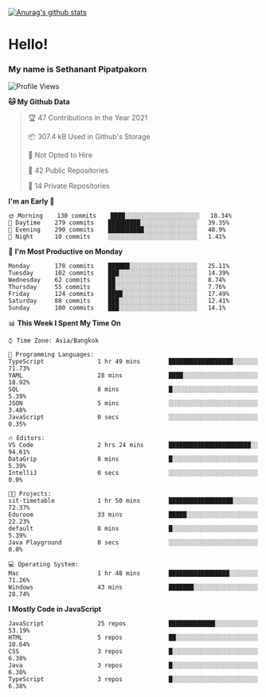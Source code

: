 [![Anurag's github stats](https://github-readme-stats.vercel.app/api?username=thetkpark&count_private=true&show_icons=true&theme=dracula)](https://github.com/anuraghazra/github-readme-stats)

# Hello!
### My name is Sethanant Pipatpakorn

<!--START_SECTION:waka-->
![Profile Views](http://img.shields.io/badge/Profile%20Views-18-blue)

**🐱 My Github Data** 

> 🏆 47 Contributions in the Year 2021
 > 
> 📦 307.4 kB Used in Github's Storage 
 > 
> 🚫 Not Opted to Hire
 > 
> 📜 42 Public Repositories 
 > 
> 🔑 14 Private Repositories  
 > 
**I'm an Early 🐤** 

```text
🌞 Morning    130 commits    ████░░░░░░░░░░░░░░░░░░░░░   18.34% 
🌆 Daytime    279 commits    █████████░░░░░░░░░░░░░░░░   39.35% 
🌃 Evening    290 commits    ██████████░░░░░░░░░░░░░░░   40.9% 
🌙 Night      10 commits     ░░░░░░░░░░░░░░░░░░░░░░░░░   1.41%

```
📅 **I'm Most Productive on Monday** 

```text
Monday       178 commits    ██████░░░░░░░░░░░░░░░░░░░   25.11% 
Tuesday      102 commits    ███░░░░░░░░░░░░░░░░░░░░░░   14.39% 
Wednesday    62 commits     ██░░░░░░░░░░░░░░░░░░░░░░░   8.74% 
Thursday     55 commits     ██░░░░░░░░░░░░░░░░░░░░░░░   7.76% 
Friday       124 commits    ████░░░░░░░░░░░░░░░░░░░░░   17.49% 
Saturday     88 commits     ███░░░░░░░░░░░░░░░░░░░░░░   12.41% 
Sunday       100 commits    ███░░░░░░░░░░░░░░░░░░░░░░   14.1%

```


📊 **This Week I Spent My Time On** 

```text
⌚︎ Time Zone: Asia/Bangkok

💬 Programming Languages: 
TypeScript               1 hr 49 mins        ██████████████████░░░░░░░   71.73% 
YAML                     28 mins             ████░░░░░░░░░░░░░░░░░░░░░   18.92% 
SQL                      8 mins              █░░░░░░░░░░░░░░░░░░░░░░░░   5.39% 
JSON                     5 mins              ░░░░░░░░░░░░░░░░░░░░░░░░░   3.48% 
JavaScript               0 secs              ░░░░░░░░░░░░░░░░░░░░░░░░░   0.35%

🔥 Editors: 
VS Code                  2 hrs 24 mins       ███████████████████████░░   94.61% 
DataGrip                 8 mins              █░░░░░░░░░░░░░░░░░░░░░░░░   5.39% 
IntelliJ                 0 secs              ░░░░░░░░░░░░░░░░░░░░░░░░░   0.0%

🐱‍💻 Projects: 
sit-timetable            1 hr 50 mins        ██████████████████░░░░░░░   72.37% 
Eduroom                  33 mins             █████░░░░░░░░░░░░░░░░░░░░   22.23% 
default                  8 mins              █░░░░░░░░░░░░░░░░░░░░░░░░   5.39% 
Java Playground          0 secs              ░░░░░░░░░░░░░░░░░░░░░░░░░   0.0%

💻 Operating System: 
Mac                      1 hr 48 mins        █████████████████░░░░░░░░   71.26% 
Windows                  43 mins             ███████░░░░░░░░░░░░░░░░░░   28.74%

```

**I Mostly Code in JavaScript** 

```text
JavaScript               25 repos            █████████████░░░░░░░░░░░░   53.19% 
HTML                     5 repos             ██░░░░░░░░░░░░░░░░░░░░░░░   10.64% 
CSS                      3 repos             █░░░░░░░░░░░░░░░░░░░░░░░░   6.38% 
Java                     3 repos             █░░░░░░░░░░░░░░░░░░░░░░░░   6.38% 
TypeScript               3 repos             █░░░░░░░░░░░░░░░░░░░░░░░░   6.38%

```



<!--END_SECTION:waka-->
